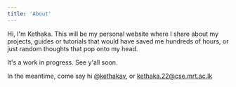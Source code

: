 ```yaml
---
title: 'About'
---
```


<!--
This content will be displayed at the top of the index page.
You can leave this empty if you don’t want to show any content.
-->

Hi, I'm Kethaka. This will be my personal website where I share about my projects, guides or tutorials that would have saved me hundreds of hours, or just random thoughts that pop onto my head.

It's a work in progress. See y'all soon. 

In the meantime, come say hi [@kethakav](https://x.com/kethakav), or kethaka.22@cse.mrt.ac.lk

<!-- Hi, I’m Kethaka. I’m a builder, problem-solver, and aesthetic perfectionist. I make tools, interfaces, and experiences that feel like they were crafted, not just coded.

I don’t just build things because I can — I build them because I need them. Every project here solved a personal itch, then evolved into something polished enough to ship to the world.

I specialize in turning chaos into clarity. With code, with design, and occasionally — with dumbbells. -->